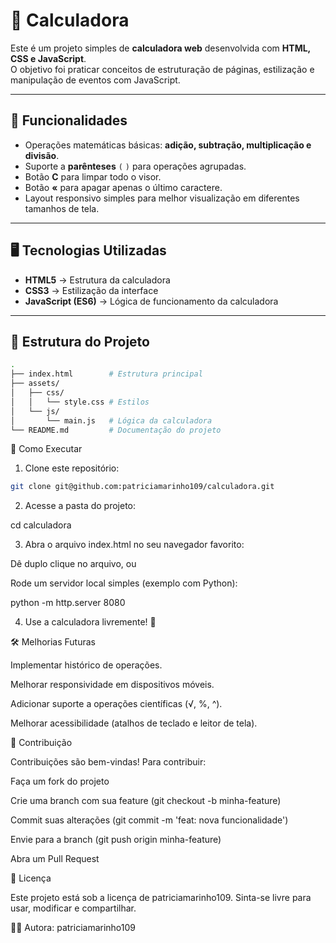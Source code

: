 # 🧮 Calculadora

Este é um projeto simples de **calculadora web** desenvolvida com **HTML, CSS e JavaScript**.  
O objetivo foi praticar conceitos de estruturação de páginas, estilização e manipulação de eventos com JavaScript.

---

## 🚀 Funcionalidades

- Operações matemáticas básicas: **adição, subtração, multiplicação e divisão**.  
- Suporte a **parênteses** `(` `)` para operações agrupadas.  
- Botão **C** para limpar todo o visor.  
- Botão **«** para apagar apenas o último caractere.  
- Layout responsivo simples para melhor visualização em diferentes tamanhos de tela.

---

## 🖥️ Tecnologias Utilizadas

- **HTML5** → Estrutura da calculadora  
- **CSS3** → Estilização da interface  
- **JavaScript (ES6)** → Lógica de funcionamento da calculadora

---

## 📂 Estrutura do Projeto

```bash
.
├── index.html        # Estrutura principal
├── assets/
│   ├── css/
│   │   └── style.css # Estilos
│   └── js/
│       └── main.js   # Lógica da calculadora
└── README.md         # Documentação do projeto
```


🔧 Como Executar

1. Clone este repositório:

```bash
git clone git@github.com:patriciamarinho109/calculadora.git

```


2. Acesse a pasta do projeto:

cd calculadora


3. Abra o arquivo index.html no seu navegador favorito:

Dê duplo clique no arquivo, ou

Rode um servidor local simples (exemplo com Python):

python -m http.server 8080


4. Use a calculadora livremente! 🎉


🛠️ Melhorias Futuras

 Implementar histórico de operações.

 Melhorar responsividade em dispositivos móveis.

 Adicionar suporte a operações científicas (√, %, ^).

 Melhorar acessibilidade (atalhos de teclado e leitor de tela).

🤝 Contribuição

Contribuições são bem-vindas!
Para contribuir:

Faça um fork do projeto

Crie uma branch com sua feature (git checkout -b minha-feature)

Commit suas alterações (git commit -m 'feat: nova funcionalidade')

Envie para a branch (git push origin minha-feature)

Abra um Pull Request

📜 Licença

Este projeto está sob a licença de patriciamarinho109.
Sinta-se livre para usar, modificar e compartilhar.

👩‍💻 Autora: patriciamarinho109